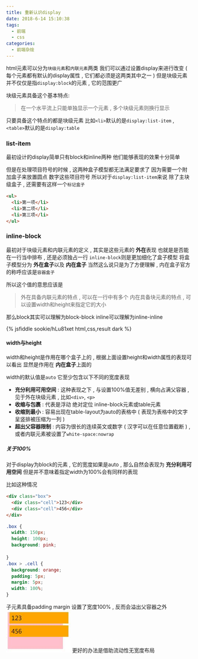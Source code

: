 ```yaml
---
title: 重新认识display
date: 2018-6-14 15:10:38
tags: 
  - 前端
  - css
categories: 
  - 前端杂烩
---
```


html元素可以分为`块级元素`和`内联元素`两类
我们可以通过设置display来进行改变
( 每个元素都有默认的display属性 , 它们都必须是这两类其中之一 )
但是块级元素并不仅仅是指`display:block`的元素 , 它的范围更广

<!-- more -->

块级元素具备这个基本特点:
> 在一个水平流上只能单独显示一个元素 , 多个块级元素则换行显示

只要具备这个特点的都是块级元素
比如`<li>`默认的是`display:list-item` , `<table>`默认的是`display:table`

### list-item
最初设计的display简单只有block和inline两种
他们能够表现的效果十分简单

但是在处理项目符号的时候 , 这两种盒子模型都无法满足要求了
因为需要一个附加盒子来放置圆点 数字这些项目符号
所以对于`display:list-item`来说
除了主块级盒子 , 还需要有这样一个`标记盒子`

```html
<ul>
  <li>第一项</li>
  <li>第二项</li>
  <li>第三项</li>
</ul>
```

### inline-block
最初对于块级元素和内联元素的定义 , 其实是这些元素的 **外在**表现
也就是是否能在一行当中排布 , 还是必须独占一行
`inline-block`则是更加细化了盒子模型
将盒子模型分为 **外在盒子**以及 **内在盒子**
当然这么说只是为了方便理解 , 内在盒子官方的称呼应该是`容器盒子`

所以这个值的意思应该是
> 外在具备内联元素的特点 , 可以在一行中有多个
内在具备块元素的特点 , 可以设置width和height来指定它的大小

那么block其实可以理解为block-block
inline可以理解为inline-inline

{% jsfiddle sookie/hLu81xet html,css,result dark %}

#### width与height
width和height是作用在哪个盒子上的 , 根据上面设置height和width属性的表现可以看出
显然是作用在 **内在盒子**上面的

width的默认值是`auto`
它至少包含以下不同的宽度表现
+ **充分利用可用空间** : 这种表现之下 , 与设置100%值无差别 , 横向占满父容器 , 见于外在块级元素 , 比如`<div>`, `<p>`
+ **收缩与包裹** : 代表是浮动 绝对定位 inline-block元素或table元素
+ **收缩到最小** : 容易出现在table-layout为auto的表格中 ( 表现为表格中的文字呈竖排被压缩为一列 )
+ **超出父容器限制** : 内容为很长的连续英文或数字 ( 汉字可以在任意位置截断 ) , 或者内联元素被设置了`white-space:nowrap`

##### 关于100%
对于display为block的元素 , 它的宽度如果是auto , 那么自然会表现为 **充分利用可用空间**
但是并不意味着指定width为100%会有同样的表现

比如这种情况
```html
<div class="box">
  <div class="cell">123</div>
  <div class="cell">456</div>
</div>
```
```css
.box {
  width: 150px;
  height: 100px;
  background: pink;
  
}
.box > .cell {
  background: orange;
  padding: 5px;
  margin: 5px;
  width: 100%;
}
```
子元素具备padding margin
设置了宽度100% , 反而会溢出父容器之外
![no width layout](/images/前端杂烩/no_width_layout.jpg)
更好的办法是借助流动性无宽度布局
